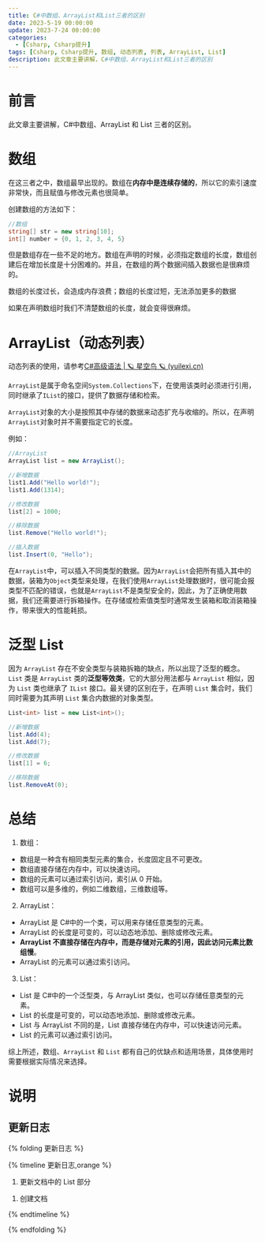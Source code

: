 ```yaml
---
title: C#中数组、ArrayList和List三者的区别
date: 2023-5-19 00:00:00
update: 2023-7-24 00:00:00
categories:
  - [Csharp, Csharp提升]
tags: [Csharp, Csharp提升, 数组, 动态列表, 列表, ArrayList, List]
description: 此文章主要讲解，C#中数组、ArrayList和List三者的区别
---
```


# 前言

此文章主要讲解，C#中数组、ArrayList 和 List 三者的区别。

>

# 数组

在这三者之中，数组最早出现的。数组在**内存中是连续存储的**，所以它的索引速度非常快，而且赋值与修改元素也很简单。

创建数组的方法如下：

```c#
//数组
string[] str = new string[10];
int[] number = {0, 1, 2, 3, 4, 5}
```

但是数组存在一些不足的地方。数组在声明的时候，必须指定数组的长度，数组创建后在增加长度是十分困难的。并且，在数组的两个数据间插入数据也是很麻烦的。

数组的长度过长，会造成内存浪费；数组的长度过短，无法添加更多的数据

如果在声明数组时我们不清楚数组的长度，就会变得很麻烦。

# ArrayList（动态列表）

动态列表的使用，请参考[C#高级语法 | 🪐 星空鸟 🪐 (yuilexi.cn)](https://blog.yuilexi.cn/2023/04/30/Programming/Csharp知识库/Csharp基础/Csharp高级语法/#动态数组（ArrayList）)

`ArrayList`是属于命名空间`System.Collections`下，在使用该类时必须进行引用，同时继承了`IList`的接口，提供了数据存储和检索。

`ArrayList`对象的大小是按照其中存储的数据来动态扩充与收缩的。所以，在声明`ArrayList`对象时并不需要指定它的长度。

例如：

```c#
//ArrayList
ArrayList list = new ArrayList();

//新增数据
list1.Add("Hello world!");
list1.Add(1314);

//修改数据
list[2] = 1000;

//移除数据
list.Remove("Hello world!");

//插入数据
list.Insert(0, "Hello");
```

在`ArrayList`中，可以插入不同类型的数据。因为`ArrayList`会把所有插入其中的数据，装箱为`Object`类型来处理，在我们使用`ArrayList`处理数据时，很可能会报类型不匹配的错误，也就是`ArrayList`不是类型安全的，因此，为了正确使用数据，我们还需要进行拆箱操作。在存储或检索值类型时通常发生装箱和取消装箱操作，带来很大的性能耗损。

# 泛型 List

因为 `ArrayList` 存在不安全类型与装箱拆箱的缺点，所以出现了泛型的概念。`List` 类是 `ArrayList` 类的**泛型等效类**，它的大部分用法都与 `ArrayList` 相似，因为 `List` 类也继承了 `IList` 接口。最关键的区别在于，在声明 `List` 集合时，我们同时需要为其声明 `List` 集合内数据的对象类型。

```c#
List<int> list = new List<int>();

//新增数据
list.Add(4);
list.Add(7);

//修改数据
list[1] = 6;

//移除数据
list.RemoveAt(0);
```

# 总结

1. 数组：

- 数组是一种含有相同类型元素的集合，长度固定且不可更改。
- 数组直接存储在内存中，可以快速访问。
- 数组的元素可以通过索引访问，索引从 0 开始。
- 数组可以是多维的，例如二维数组，三维数组等。

2. ArrayList：

- ArrayList 是 C#中的一个类，可以用来存储任意类型的元素。
- ArrayList 的长度是可变的，可以动态地添加、删除或修改元素。
- **ArrayList 不直接存储在内存中，而是存储对元素的引用，因此访问元素比数组慢**。
- ArrayList 的元素可以通过索引访问。

3. List：

- List 是 C#中的一个泛型类，与 ArrayList 类似，也可以存储任意类型的元素。
- List 的长度是可变的，可以动态地添加、删除或修改元素。
- List 与 ArrayList 不同的是，List 直接存储在内存中，可以快速访问元素。
- List 的元素可以通过索引访问。

综上所述，数组、`ArrayList` 和 `List` 都有自己的优缺点和适用场景，具体使用时需要根据实际情况来选择。

# 说明

## 更新日志

{% folding 更新日志 %}

{% timeline 更新日志,orange %}

<!-- timeline 2023-5-30 -->

1. 更新文档中的 List 部分

<!-- endtimeline -->

<!-- timeline 2023-5-19 -->

1. 创建文档

<!-- endtimeline -->

{% endtimeline %}

{% endfolding %}
